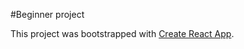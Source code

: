 #Beginner project 

This project was bootstrapped with [Create React App](https://github.com/facebook/create-react-app).
